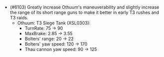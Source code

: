 - (#6103) Greatly increase Othuum's maneuverability and slightly increase the range of its short range guns to make it better in early T3 rushes and T3 raids.
  - Othuum: T3 Siege Tank (XSL0303):
    - TurnRate: 75 -> 90
    - MaxBrake: 2.85 -> 3.55
    - Bolters' range: 20 -> 22
    - Bolters' yaw speed: 120 -> 170
    - Thau cannon yaw speed: 90 -> 125
